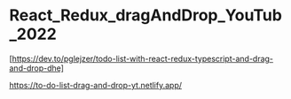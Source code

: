# React_Redux_dragAndDrop_YouTub_2022



[https://dev.to/pglejzer/todo-list-with-react-redux-typescript-and-drag-and-drop-dhe]



https://to-do-list-drag-and-drop-yt.netlify.app/
